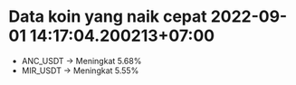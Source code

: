 # Data koin yang naik cepat 2022-09-01 14:17:04.200213+07:00

* ANC_USDT -> Meningkat 5.68%
* MIR_USDT -> Meningkat 5.55%
